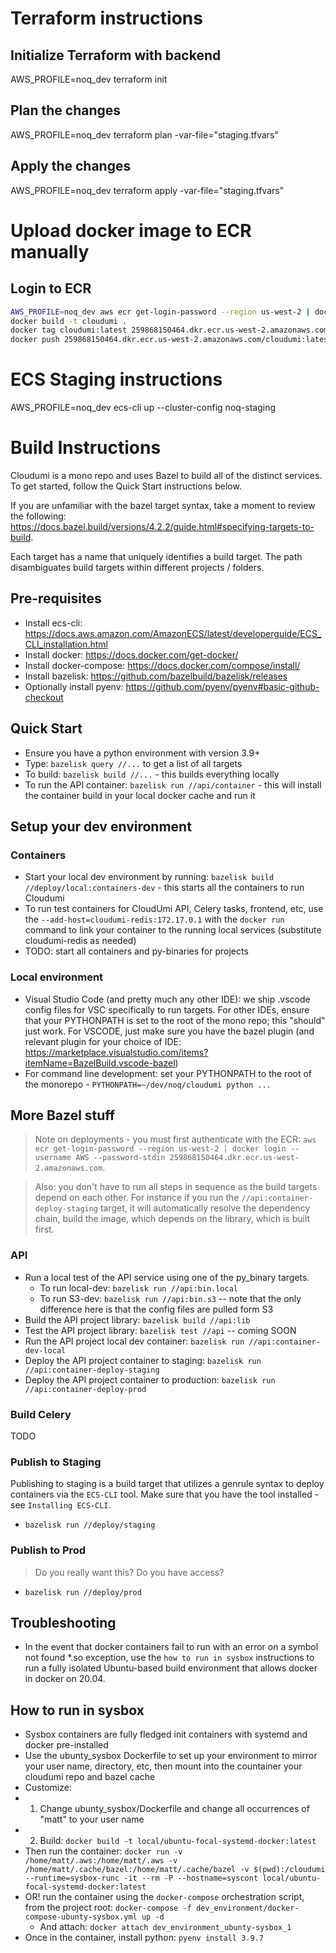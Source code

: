 # Terraform instructions

## Initialize Terraform with backend

AWS_PROFILE=noq_dev terraform init

## Plan the changes

AWS_PROFILE=noq_dev terraform plan -var-file="staging.tfvars"

## Apply the changes

AWS_PROFILE=noq_dev terraform apply -var-file="staging.tfvars"

# Upload docker image to ECR manually

## Login to ECR

```bash
AWS_PROFILE=noq_dev aws ecr get-login-password --region us-west-2 | docker login --username AWS --password-stdin 259868150464.dkr.ecr.us-west-2.amazonaws.com
docker build -t cloudumi .
docker tag cloudumi:latest 259868150464.dkr.ecr.us-west-2.amazonaws.com/cloudumi:latest
docker push 259868150464.dkr.ecr.us-west-2.amazonaws.com/cloudumi:latest
```

# ECS Staging instructions

AWS_PROFILE=noq_dev ecs-cli up --cluster-config noq-staging

# Build Instructions

Cloudumi is a mono repo and uses Bazel to build all of the distinct services. To get started, follow the Quick Start instructions below.

If you are unfamiliar with the bazel target syntax, take a moment to review the following: https://docs.bazel.build/versions/4.2.2/guide.html#specifying-targets-to-build.

Each target has a name that uniquely identifies a build target. The path disambiguates build targets within different projects / folders.

## Pre-requisites

- Install ecs-cli: https://docs.aws.amazon.com/AmazonECS/latest/developerguide/ECS_CLI_installation.html
- Install docker: https://docs.docker.com/get-docker/
- Install docker-compose: https://docs.docker.com/compose/install/
- Install bazelisk: https://github.com/bazelbuild/bazelisk/releases
- Optionally install pyenv: https://github.com/pyenv/pyenv#basic-github-checkout

## Quick Start

- Ensure you have a python environment with version 3.9+
- Type: `bazelisk query //...` to get a list of all targets
- To build: `bazelisk build //...` - this builds everything locally
- To run the API container: `bazelisk run //api/container` - this will install the container build in your local docker cache and run it

## Setup your dev environment

### Containers

- Start your local dev environment by running: `bazelisk build //deploy/local:containers-dev` - this starts all the containers to run Cloudumi
- To run test containers for CloudUmi API, Celery tasks, frontend, etc, use the `--add-host=cloudumi-redis:172.17.0.1` with the `docker run` command to link your container to the running local services (substitute cloudumi-redis as needed)
- TODO: start all containers and py-binaries for projects

### Local environment

- Visual Studio Code (and pretty much any other IDE): we ship .vscode config files for VSC specifically to run targets. For other IDEs, ensure that your PYTHONPATH is set to the root of the mono repo; this "should" just work. For VSCODE, just make sure you have the bazel plugin (and relevant plugin for your choice of IDE: https://marketplace.visualstudio.com/items?itemName=BazelBuild.vscode-bazel)
- For command line development: set your PYTHONPATH to the root of the monorepo - `PYTHONPATH=~/dev/noq/cloudumi python ...`

## More Bazel stuff

> Note on deployments - you must first authenticate with the ECR: `aws ecr get-login-password --region us-west-2 | docker login --username AWS --password-stdin 259868150464.dkr.ecr.us-west-2.amazonaws.com`.

> Also: you don't have to run all steps in sequence as the build targets depend on each other. For instance if you run the `//api:container-deploy-staging` target, it will automatically resolve the dependency chain, build the image, which depends on the library, which is built first.

### API

- Run a local test of the API service using one of the py_binary targets.
  - To run local-dev: `bazelisk run //api:bin.local`
  - To run S3-dev: `bazelisk run //api:bin.s3` -- note that the only difference here is that the config files are pulled form S3
- Build the API project library: `bazelisk build //api:lib`
- Test the API project library: `bazelisk test //api` -- coming SOON
- Run the API project local dev container: `bazelisk run //api:container-dev-local`
- Deploy the API project container to staging: `bazelisk run //api:container-deploy-staging`
- Deploy the API project container to production: `bazelisk run //api:container-deploy-prod`

### Build Celery

TODO

### Publish to Staging

Publishing to staging is a build target that utilizes a genrule syntax to deploy containers via the `ECS-CLI` tool. Make sure that you have the tool installed - see `Installing ECS-CLI`.

- `bazelisk run //deploy/staging`

### Publish to Prod

> Do you really want this? Do you have access?

- `bazelisk run //deploy/prod`

## Troubleshooting

- In the event that docker containers fail to run with an error on a symbol not found \*.so exception, use the `how to run in sysbox` instructions to run a fully isolated Ubuntu-based build environment that allows docker in docker on 20.04.

## How to run in sysbox

- Sysbox containers are fully fledged init containers with systemd and docker pre-installed
- Use the ubunty_sysbox Dockerfile to set up your environment to mirror your user name, directory, etc, then mount into the countainer your cloudumi repo and bazel cache
- Customize:
- 1. Change ubunty_sysbox/Dockerfile and change all occurrences of "matt" to your user name
- 2. Build: `docker build -t local/ubuntu-focal-systemd-docker:latest`
- Then run the container: `docker run -v /home/matt/.aws:/home/matt/.aws -v /home/matt/.cache/bazel:/home/matt/.cache/bazel -v $(pwd):/cloudumi --runtime=sysbox-runc -it --rm -P --hostname=syscont local/ubuntu-focal-systemd-docker:latest`
- OR! run the container using the `docker-compose` orchestration script, from the project root: `docker-compose -f dev_environment/docker-compose-ubunty-sysbox.yml up -d`
  - And attach: `docker attach dev_environment_ubunty-sysbox_1`
- Once in the container, install python: `pyenv install 3.9.7`
